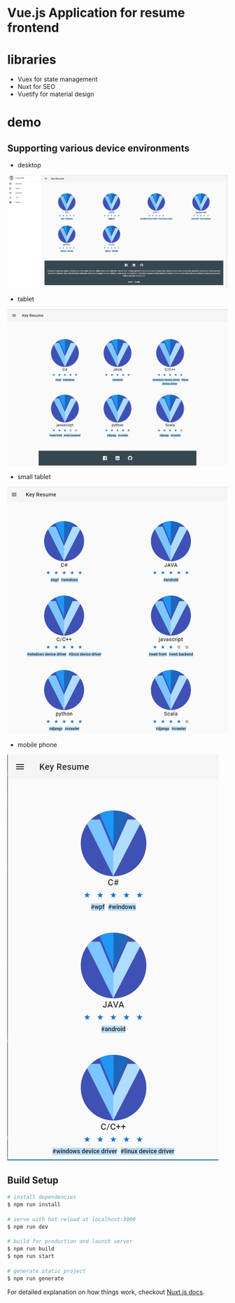 # Vue.js Application for resume frontend 

# libraries
* Vuex for state management
* Nuxt for SEO
* Vuetify for material design

# demo

## Supporting various device environments
* desktop
<img src="desktop_size.PNG">

* tablet
<img src="tablet_size.PNG">

* small tablet
<img src="table_size_smaller.PNG">

* mobile phone
<img src="phone_size.PNG">


## Build Setup

``` bash
# install dependencies
$ npm run install

# serve with hot reload at localhost:3000
$ npm run dev

# build for production and launch server
$ npm run build
$ npm run start

# generate static project
$ npm run generate
```

For detailed explanation on how things work, checkout [Nuxt.js docs](https://nuxtjs.org).
